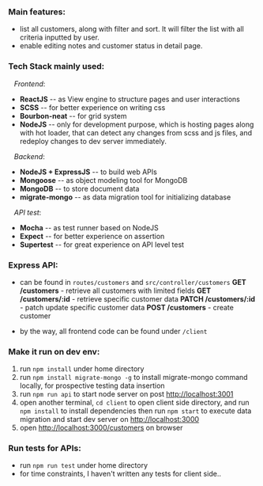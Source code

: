 ### Main features:
- list all customers, along with filter and sort. It will filter the list with all criteria inputted by user.
- enable editing notes and customer status in detail page.

### Tech Stack mainly used:
&nbsp;&nbsp; *Frontend*:
- **ReactJS** -- as View engine to structure pages and user interactions
- **SCSS** -- for better experience on writing css
- **Bourbon-neat** -- for grid system
- **NodeJS** -- only for development purpose, which is hosting pages along with hot loader,
               that can detect any changes from scss and js files, and redeploy changes to dev server immediately.

&nbsp;&nbsp; *Backend*:
- **NodeJS + ExpressJS** -- to build web APIs
- **Mongoose** -- as object modeling tool for MongoDB
- **MongoDB** -- to store document data
- **migrate-mongo** -- as data migration tool for initializing database

&nbsp;&nbsp; *API test*:
- **Mocha** -- as test runner based on NodeJS
- **Expect** -- for better experience on assertion
- **Supertest** -- for great experience on API level test

### Express API:
* can be found in ```routes/customers``` and ```src/controller/customers```
   **GET   /customers**          - retrieve all customers with limited fields
   **GET   /customers/:id**      - retrieve specific customer data
   **PATCH /customers/:id**      - patch update specific customer data
   **POST  /customers**          - create customer

* by the way, all frontend code can be found under ```/client```


### Make it run on dev env:
1. run ```npm install``` under home directory
2. run ```npm install migrate-mongo -g``` to install migrate-mongo command locally, for prospective testing data insertion
3. run ```npm run api``` to start node server on post <http://localhost:3001>
4. open another terminal, ```cd client``` to open client side directory, and run ```npm install``` to install dependencies
then run ```npm start``` to execute data migration and start dev server on <http://localhost:3000>
5. open <http://localhost:3000/customers> on browser

### Run tests for APIs:
   * run ```npm run test``` under home directory
   * for time constraints, I haven't written any tests for client side..
